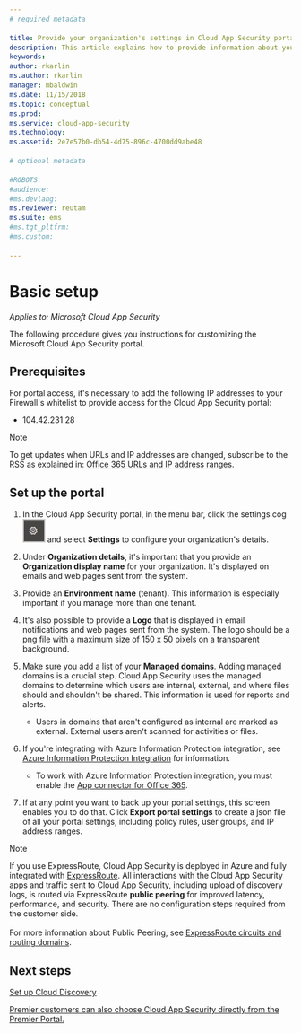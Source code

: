 ```yaml
---
# required metadata

title: Provide your organization's settings in Cloud App Security portal for best results | Microsoft Docs
description: This article explains how to provide information about your organization in Cloud App Security.
keywords:
author: rkarlin
ms.author: rkarlin
manager: mbaldwin
ms.date: 11/15/2018
ms.topic: conceptual
ms.prod:
ms.service: cloud-app-security
ms.technology:
ms.assetid: 2e7e57b0-db54-4d75-896c-4700dd9abe48

# optional metadata

#ROBOTS:
#audience:
#ms.devlang:
ms.reviewer: reutam
ms.suite: ems
#ms.tgt_pltfrm:
#ms.custom:

---
```

# Basic setup

*Applies to: Microsoft Cloud App Security*

The following procedure gives you instructions for customizing the Microsoft Cloud App Security portal.

## Prerequisites 
For portal access, it's necessary to add the following IP addresses to your Firewall's whitelist to provide access for the Cloud App Security portal:  
  
- 104.42.231.28  
  
> [!NOTE]  
>  To get updates when URLs and IP addresses are changed, subscribe to the RSS as explained in: [Office 365 URLs and IP address ranges](https://support.office.com/article/Office-365-URLs-and-IP-address-ranges-8548a211-3fe7-47cb-abb1-355ea5aa88a2).  
  
## Set up the portal  
  
1. In the Cloud App Security portal, in the menu bar, click the settings cog ![settings icon](./media/settings-icon.png "settings icon") and select **Settings** to configure your organization's details.     

2. Under **Organization details**, it's important that you provide an **Organization display name** for your organization. It's displayed on emails and web pages sent from the system.  
  
3. Provide an **Environment name** (tenant). This information is especially important if you manage more than one tenant.  
  
4. It's also possible to provide a **Logo** that is displayed in email notifications and web pages sent from the system. The logo should be a png file with a maximum size of 150 x 50 pixels on a transparent background.  

5. Make sure you add a list of your **Managed domains**. Adding managed domains is a crucial step. Cloud App Security uses the managed domains to determine which users are internal, external, and where files should and shouldn't be shared. This information is used for reports and alerts.  
   
    - Users in domains that aren't configured as internal are marked as external. External users aren't scanned for activities or files.

6. If you're integrating with Azure Information Protection integration, see [Azure Information Protection Integration](azip-integration.md) for information. 

    - To work with Azure Information Protection integration, you must enable the [App connector for Office 365](connect-office-365-to-microsoft-cloud-app-security.md).
  
7. If at any point you want to back up your portal settings, this screen enables you to do that. Click **Export portal settings** to create a json file of all your portal settings, including policy rules, user groups, and IP address ranges.  
  
   
> [!NOTE] 
> If you use ExpressRoute, Cloud App Security is deployed in Azure and fully integrated with [ExpressRoute](https://azure.microsoft.com/documentation/articles/expressroute-introduction/). All interactions with the Cloud App Security apps and traffic sent to Cloud App Security, including upload of discovery logs, is routed via ExpressRoute **public peering** for improved latency, performance, and security. There are no configuration steps required from the customer side. <br></br>For more information about  Public Peering, see [ExpressRoute circuits and routing domains](https://azure.microsoft.com/documentation/articles/expressroute-circuit-peerings/).  
    
## Next steps  
[Set up Cloud Discovery](set-up-cloud-discovery.md)   

[Premier customers can also choose Cloud App Security directly from the Premier Portal.](https://premier.microsoft.com/)  
  
  